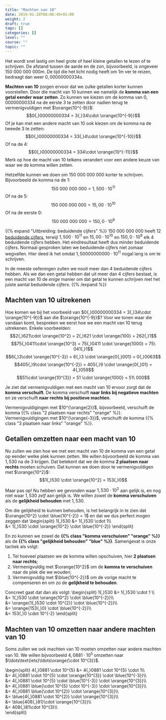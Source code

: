```yaml
---
title: "Machten van 10"
date: 2019-01-28T08:06:49+01:00
weight: 2
draft: true
tags: []
categories: []
level: ""
course: ""
topic: ""
---
```


Het wordt snel lastig om heel grote of heel kleine getallen te lezen of te schrijven. De afstand tussen de aarde en de zon, bijvoorbeeld, is ongeveer $150\ 000\ 000\ 000 \si{ m}$.
De tijd die het licht nodig
heeft om $1 \si{ m}$ ver te reizen, bedraagt dan weer $0{,}00000000334 \si{ s}$.

**Machten van 10** zorgen ervoor dat we zulke getallen korter kunnen voorstellen. Door die macht van 10 kunnen we namelijk de **komma van een getal eender waar zetten**. Zo kunnen we kiezen om de komma van $0{,}00000000334$ na de eerste 3 te zetten door nadien terug te vermenigvuldigen met $\orange{10^{-9}}$:
$$0{,}00000000334 = 3{,}34\cdot \orange{10^{-9}}$$
Of je kan met een andere macht van 10 ook kiezen om de komma na de tweede 3 te zetten: 
$$0{,}00000000334 = 33{,}4\cdot \orange{10^{-10}}$$
Of na de 4:
$$0{,}00000000334 = 334\cdot \orange{10^{-11}}$$
Merk op hoe de macht van 10 telkens verandert voor een andere keuze van waar we de komma willen zetten.

Hetzelfde kunnen we doen om $150\ 000\ 000\ 000$ korter te schrijven. Bijvoorbeeld de komma na de 1:
$$150\ 000\ 000\ 000 = 1{,}500 \cdot 10^{11}$$
Of na de 5:
$$150\ 000\ 000\ 000 = 15{,}00 \cdot 10^{10}$$
Of na de eerste 0:
$$150\ 000\ 000\ 000 = 150{,}0 \cdot 10^{9}$$

{{% expand "Uitbreiding: beduidende cijfers" %}}
$150\ 000\ 000\ 000$ heeft 12
[beduidende cijfers](../beduidende_cijfers/index.md), terwijl $1{,}500 \cdot 10^{11}$ en $15{,}00 \cdot 10^{10}$ en $150{,}0 \cdot 10^{9}$ elk 4 beduidende cijfers hebben. Het eindresultaat heeft dus minder beduidende cijfers. Normaal gesproken laten we beduidende cijfers niet zomaar wegvallen. Hier deed ik het omdat $1{,}50000000000\cdot 10^{11}$ nogal lang is om te schrijven.

In de meeste oefeningen zullen we nooit meer dan 4 beduidende cijfers hebben. Als we dan een getal hebben dat uit meer dan 4 cijfers bestaat, is een macht van 10 de *enige* manier om dat getal te kunnen schrijven met het juiste aantal beduidende cijfers.
{{% /expand %}}

## Machten van 10 uitrekenen
Hoe komen we bij het voorbeeld van $0{,}00000000334 = 3{,}34\cdot \orange{10^{-9}}$ aan die $\orange{10^{-9}}$? 
Voor we tonen waar die vandaan komt, bespreken we eerst hoe we een macht van 10 terug uitrekenen. Enkele voorbeelden:
$$2{,}621\cdot \orange{10^2} = 2{,}621 \cdot \orange{100} = 262{,}1$$
$$75{,}0411\cdot \orange{10^3} = 75{,}0411 \cdot \orange{1000} = 75\ 041{,}1$$
$$6{,}3\cdot \orange{10^{-3}} = 6{,}3 \cdot \orange{0{,}001} = 0{,}0063$$
$$405{,}9\cdot \orange{10^{-2}} = 405{,}9 \cdot \orange{0{,}01} = 4{,}059$$
$$51\cdot \orange{10^{3}} = 51 \cdot \orange{1000} = 51\ 000$$

Je ziet dat vermenigvuldigen met een macht van 10
ervoor zorgt dat de **komma verschuift**.
De komma verschuift **naar links bij negatieve machten** en ze verschuift **naar rechts bij positieve machten**.

Vermenigvuldigingen met $10^{\orange{2}}$, bijvoorbeeld, verschuift de komma {{% class "2 plaatsen naar rechts" "orange" %}}.
Vermenigvuldigingen met $10^{\orange{-3}}$, verschuift de komma {{% class "3 plaatsen naar links" "orange" %}}.

## Getallen omzetten naar een macht van 10
Nu zullen we zien hoe we met een macht van 10 de komma van een getal op eender welke plek kunnen zetten. We willen bijvoorbeeld de komma van $1{,}530$ na de 3 krijgen. Dat betekent dat we de komma **2 plaatsen naar rechts** moeten schuiven. Dat kunnen we doen door te vermenigvuldigen met $\orange{10^2}$:
$$1{,}530 \cdot \orange{10^2} = 153{,}0$$

Maar pas op! Nu hebben we gevonden waar $1{,}530 \cdot 10^2$ aan gelijk is, en nog niet waar $1{,}530$ *zelf* aan gelijk is. We willen zowel de **komma verschuiven** als de **gelijkheid behouden** met $1{,}530$.

Om die gelijkheid te kunnen behouden, is het belangrijk in te zien dat $\orange{10^2} \cdot \blue{10^{-2}} = 1$ en dat we dus perfect mogen zeggen dat
\begin{split}
1{,}530 &= 1{,}530 \cdot 1\\\\\
&= 1{,}530 \cdot \orange{10^2} \cdot \blue{10^{-2}}
\end{split}

En zo kunnen we zowel de **{{% class "komma verschuiven" "orange" %}}** als de **{{% class "gelijkheid behouden" "blue" %}}**. Samengevat is onze tactiek als volgt:

1. Tel hoeveel plaatsen we de komma willen opschuiven, hier **2 plaatsen naar rechts**;
1. Vermenigvuldig met $\orange{10^2}$ om de **komma te verschuiven** naar de plek die we wouden;
2. Vermenigvuldig met $\blue{10^{-2}}$ om de vorige macht te compenseren en om 
   zo de **gelijkheid te behouden**.

Concreet gaat dat dan als volgt:
\begin{split}
1{,}530 &= 1{,}530 \cdot 1 \\\\\
&= 1{,}530 \cdot \orange{10^2} \cdot \blue{10^{-2}}\\\\\
&= \orange{1{,}530 \cdot 10^{2}} \cdot \blue{10^{-2}}\\\\\
&= \orange{153{,}0} \cdot \blue{10^{-2}}\\\\\
&= 153{,}0 \cdot 10^{-2}
\end{split}


## Machten van 10 omzetten naar andere machten van 10
Soms zullen we ook machten van 10 moeten omzetten naar andere machten van 10. We willen bijvoorbeeld $4{,}0881 \cdot 10^{5}$ omzetten naar $\ldots\text{iets}\ldots\orange{\cdot 10^{3}}$.

\begin{split}
4{,}0881 \cdot 10^{5} &= 4{,}0881 \cdot 10^{5} \cdot 1\\\\\
&= 4{,}0881 \cdot 10^{5} \cdot \orange{10^{3}} \cdot \blue{10^{-3}}\\\\\
&= 4{,}0881 \cdot 10^{5} \cdot \blue{10^{-3}} \cdot \orange{10^{3}}\\\\\
&= 4{,}0881 \blue{\cdot 10^{5} \cdot 10^{-3}} \cdot \orange{10^{3}}\\\\\
&= 4{,}0881 \blue{\cdot 10^{2}} \cdot \orange{10^{3}}\\\\\
&= \blue{4{,}0881 \cdot 10^{2}} \cdot \orange{10^{3}}\\\\\
&= \blue{408{,}81}\cdot \orange{10^{3}}\\\\\
&= 408{,}81\cdot 10^{3}\\\\\
\end{split}
